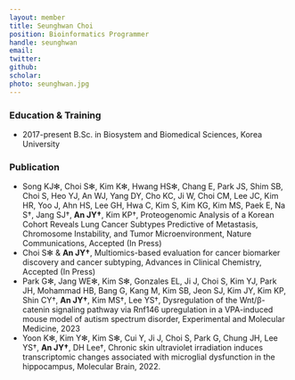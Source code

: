```yaml
---
layout: member
title: Seunghwan Choi
position: Bioinformatics Programmer
handle: seunghwan
email:
twitter:
github:
scholar: 
photo: seunghwan.jpg
---
```



### Education & Training
- 2017-present B.Sc. in Biosystem and Biomedical Sciences, Korea University

### Publication
- Song KJ✻, Choi S✻, Kim K✻, Hwang HS✻, Chang E, Park JS, Shim SB, Choi S, Heo YJ, An WJ, Yang DY, Cho KC, Ji W, Choi CM, Lee JC, Kim HR, Yoo J, Ahn HS, Lee GH, Hwa C, Kim S, Kim KG, Kim MS, Paek E, Na S†, Jang SJ†, **An JY†**, Kim KP†, Proteogenomic Analysis of a Korean Cohort Reveals Lung Cancer Subtypes Predictive of Metastasis, Chromosome Instability, and Tumor Microenvironment, Nature Communications, Accepted (In Press)
- Choi S✻ & **An JY†**, Multiomics-based evaluation for cancer biomarker discovery and cancer subtyping, Advances in Clinical Chemistry, Accepted (In Press)
- Park G✻, Jang WE✻, Kim S✻, Gonzales EL, Ji J, Choi S, Kim YJ, Park JH, Mohammad HB, Bang G, Kang M, Kim SB, Jeon SJ, Kim JY, Kim KP, Shin CY†, **An JY†**, Kim MS†, Lee YS†, Dysregulation of the Wnt/β-catenin signaling pathway via Rnf146 upregulation in a VPA-induced mouse model of autism spectrum disorder, Experimental and Molecular Medicine, 2023
- Yoon K✻, Kim Y✻, Kim S✻, Cui Y, Ji J, Choi S, Park G, Chung JH, Lee YS†, **An JY†**, DH Lee†, Chronic skin ultraviolet irradiation induces transcriptomic changes associated with microglial dysfunction in the hippocampus, Molecular Brain, 2022.

